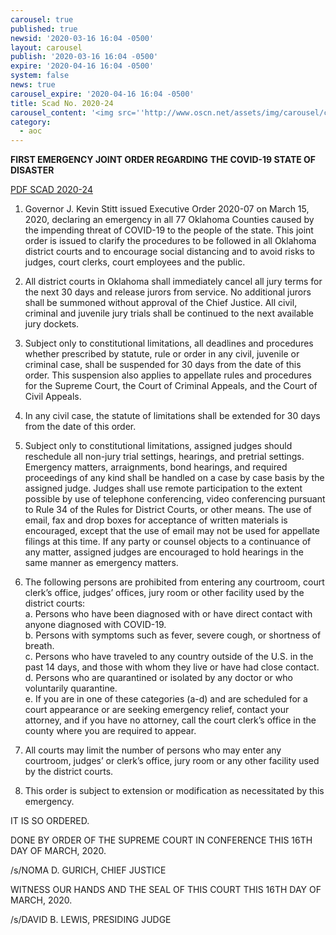 ```yaml
---
carousel: true
published: true
newsid: '2020-03-16 16:04 -0500'
layout: carousel
publish: '2020-03-16 16:04 -0500'
expire: '2020-04-16 16:04 -0500'
system: false
news: true
carousel_expire: '2020-04-16 16:04 -0500'
title: Scad No. 2020-24
carousel_content: '<img src=''http://www.oscn.net/assets/img/carousel/covid-scad.jpg'' alt='''' />'
category:
  - aoc
---
```

**FIRST EMERGENCY JOINT ORDER REGARDING** 
**THE COVID-19 STATE OF DISASTER**

[PDF SCAD 2020-24](http://www.oscn.net/images/news/SCAD-2020-24.pdf)

1. Governor J. Kevin Stitt issued Executive Order 2020-07 on March 15, 2020, declaring an emergency in all 77 Oklahoma Counties caused by the impending threat of COVID-19 to the people of the state.  This joint order is issued to clarify the procedures to be followed in all Oklahoma district courts and to encourage social distancing and to avoid risks to judges, court clerks, court employees and the public.  

2. All district courts in Oklahoma shall immediately cancel all jury terms for the next 30 days and release jurors from service. No additional jurors shall be summoned without approval of the Chief Justice.  All civil, criminal and juvenile jury trials shall be continued to the next available jury dockets.

3. Subject only to constitutional limitations, all deadlines and procedures whether prescribed by statute, rule or order in any civil, juvenile or criminal case, shall be suspended for 30 days from the date of this order. This suspension also applies to appellate rules and procedures for the Supreme Court, the Court of Criminal Appeals, and the Court of Civil Appeals.   

4. In any civil case, the statute of limitations shall be extended for 30 days from the date of this order. 

5. Subject only to constitutional limitations, assigned judges should reschedule all non-jury trial settings, hearings, and pretrial settings.  Emergency matters, arraignments, bond hearings, and required proceedings of any kind shall be handled on a case by case basis by the assigned judge.  Judges shall use remote participation to the extent possible by use of telephone conferencing, video conferencing pursuant to Rule 34 of the Rules for District Courts, or other means. The use of email, fax and drop boxes for acceptance of written materials is encouraged, except that the use of email may not be used for appellate filings at this time.  If any party or counsel objects to a continuance of any matter, assigned judges are encouraged to hold hearings in the same manner as emergency matters. 

6. The following persons are prohibited from entering any courtroom, court clerk’s office, judges’ offices, jury room or other facility used by the district courts:    
a. Persons who have been diagnosed with or have direct contact with anyone diagnosed with COVID-19.  
b. Persons with symptoms such as fever, severe cough, or shortness of breath.  
c. Persons who have traveled to any country outside of the U.S. in the past 14 days, and those with whom they live or have had close contact.  
d. Persons who are quarantined or isolated by any doctor or who voluntarily quarantine.  
e. If you are in one of these categories (a-d) and are scheduled for a court appearance or are seeking emergency relief, contact your attorney, and if you have no attorney, call the court clerk’s office in the county where you are required to appear.    

7. All courts may limit the number of persons who may enter any courtroom, judges’ or clerk’s office, jury room or any other facility used by the district courts.  

8. This order is subject to extension or modification as necessitated by this emergency.


IT IS SO ORDERED.   

DONE BY ORDER OF THE SUPREME COURT IN CONFERENCE THIS 16TH DAY OF MARCH, 2020.

/s/NOMA D. GURICH, CHIEF JUSTICE

WITNESS OUR HANDS AND THE SEAL OF THIS COURT THIS 16TH DAY OF MARCH, 2020. 

/s/DAVID B. LEWIS, PRESIDING JUDGE
